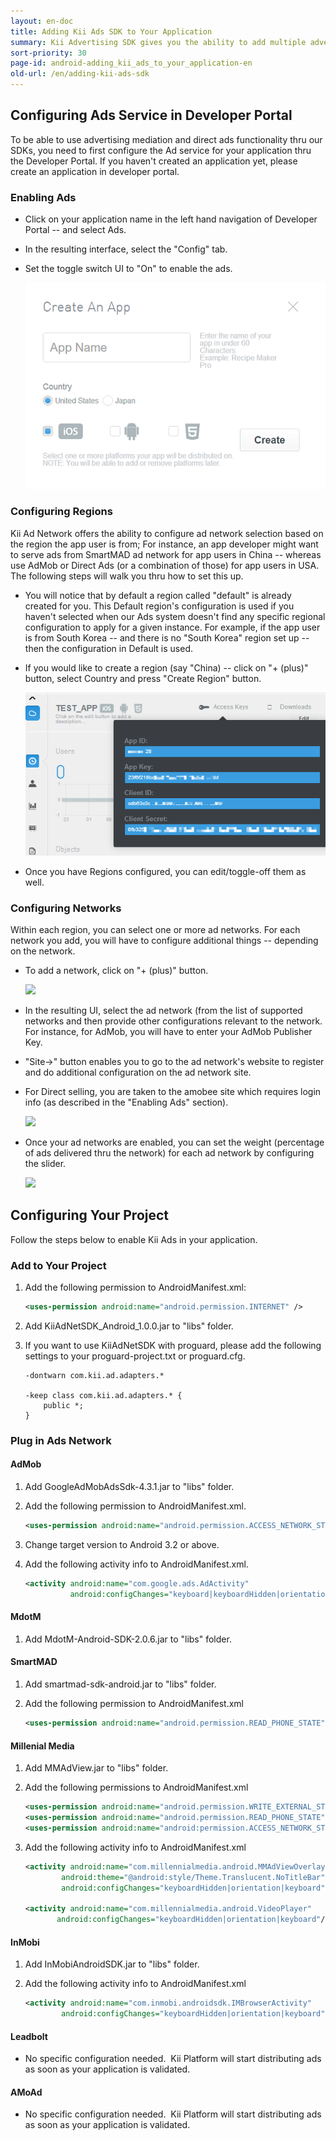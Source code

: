 ```yaml
---
layout: en-doc
title: Adding Kii Ads SDK to Your Application
summary: Kii Advertising SDK gives you the ability to add multiple advertising networks with only a few lines of client code. Networks are managed in real-time from the developer portal, so changing ad networks or adding new ones no longer requires you to update your client application.
sort-priority: 30
page-id: android-adding_kii_ads_to_your_application-en
old-url: /en/adding-kii-ads-sdk
---
```

## Configuring Ads Service in Developer Portal

To be able to use advertising mediation and direct ads functionality thru our SDKs, you need to first configure the Ad service for your application thru the Developer Portal. If you haven't created an application yet, please create an application in developer portal.

### Enabling Ads

* Click on your application name in the left hand navigation of Developer Portal -- and select Ads.
* In the resulting interface, select the "Config" tab.
* Set the toggle switch UI to "On" to enable the ads.

    ![](01.png)

### Configuring Regions

Kii Ad Network offers the ability to configure ad network selection based on the region the app user is from; For instance, an app developer might want to serve ads from SmartMAD ad network for app users in China -- whereas use AdMob or Direct Ads (or a combination of those) for app users in USA. The following steps will walk you thru how to set this up.

* You will notice that by default a region called "default" is already created for you. This Default region's configuration is used if you haven't selected when our Ads system doesn't find any specific regional configuration to apply for a given instance. For example, if the app user is from South Korea -- and there is no "South Korea" region set up -- then the configuration in Default is used.
* If you would like to create a region (say "China) -- click on "+ (plus)" button, select Country and press "Create Region" button.

    ![](02.png)

* Once you have Regions configured, you can edit/toggle-off them as well.

### Configuring Networks

Within each region, you can select one or more ad networks. For each network you add, you will have to configure additional things -- depending on the network.

* To add a network, click on "+ (plus)" button.

    ![](03.png)

* In the resulting UI, select the ad network (from the list of supported networks and then provide other configurations relevant to the network. For instance, for AdMob, you will have to enter your AdMob Publisher Key.
* "Site-&gt;" button enables you to go to the ad network's website to register and do additional configuration on the ad network site.
* For Direct selling, you are taken to the amobee site which requires login info (as described in the "Enabling Ads" section).

    ![](04.png)

* Once your ad networks are enabled, you can set the weight (percentage of ads delivered thru the network) for each ad network by configuring the slider.

    ![](05.png)


## Configuring Your Project

Follow the steps below to enable Kii Ads in your application.

### Add to Your Project

1. Add the following permission to AndroidManifest.xml:

    ```xml
    <uses-permission android:name="android.permission.INTERNET" />
    ```

2. Add KiiAdNetSDK\_Android\_1.0.0.jar to "libs" folder.

3. If you want to use KiiAdNetSDK with proguard, please add the following settings to your proguard-project.txt or proguard.cfg.

    ```
    -dontwarn com.kii.ad.adapters.* 

    -keep class com.kii.ad.adapters.* {
        public *;
    }
    ```

### Plug in Ads Network

#### AdMob

1. Add GoogleAdMobAdsSdk-4.3.1.jar to "libs" folder.

2. Add the following permission to AndroidManifest.xml.

    ```xml
    <uses-permission android:name="android.permission.ACCESS_NETWORK_STATE" />
    ```

3. Change target version to Android 3.2 or above.

4. Add the following activity info to AndroidManifest.xml.

    ```xml
    <activity android:name="com.google.ads.AdActivity"
              android:configChanges="keyboard|keyboardHidden|orientation|screenLayout|uiMode|screenSize|smallestScreenSize">
    ```

#### MdotM

1. Add MdotM-Android-SDK-2.0.6.jar to "libs" folder.

#### SmartMAD

1. Add smartmad-sdk-android.jar to "libs" folder.

2. Add the following permission to AndroidManifest.xml

    ```xml
    <uses-permission android:name="android.permission.READ_PHONE_STATE" />
    ```

#### Millenial Media

1. Add MMAdView.jar to "libs" folder.

2. Add the following permissions to AndroidManifest.xml

    ```xml
    <uses-permission android:name="android.permission.WRITE_EXTERNAL_STORAGE" />
    <uses-permission android:name="android.permission.READ_PHONE_STATE" />
    <uses-permission android:name="android:permission.ACCESS_NETWORK_STATE" />
    ```

3. Add the following activity info to AndroidManifest.xml

    ```xml
    <activity android:name="com.millennialmedia.android.MMAdViewOverlayActivity"
            android:theme="@android:style/Theme.Translucent.NoTitleBar"
            android:configChanges="keyboardHidden|orientation|keyboard"/>

    <activity android:name="com.millennialmedia.android.VideoPlayer"
           android:configChanges="keyboardHidden|orientation|keyboard"/>
    ```

#### InMobi

1. Add InMobiAndroidSDK.jar to "libs" folder.

2. Add the following activity info to AndroidManifest.xml

    ```xml
    <activity android:name="com.inmobi.androidsdk.IMBrowserActivity"
            android:configChanges="keyboardHidden|orientation|keyboard"/>
    ```

#### Leadbolt

* No specific configuration needed. &nbsp;Kii Platform will start distributing ads as soon as your application is validated.

#### AMoAd

* No specific configuration needed. &nbsp;Kii Platform will start distributing ads as soon as your application is validated.

